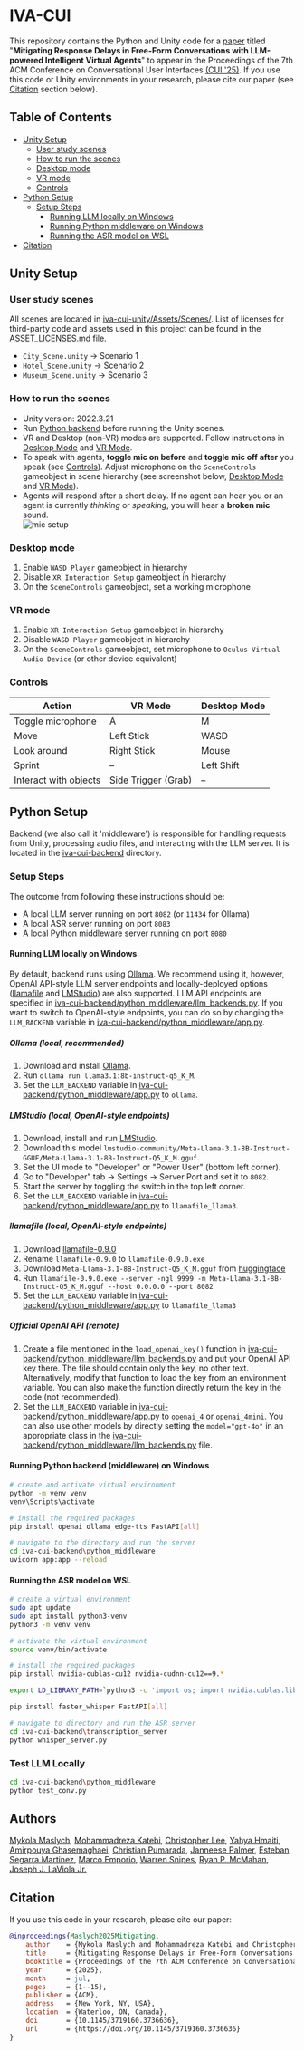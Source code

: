 # IVA-CUI

This repository contains the Python and Unity code for a [paper](https://doi.org/10.1145/3719160.3736636) titled
"**Mitigating Response Delays in Free-Form Conversations with LLM-powered Intelligent Virtual Agents**" to appear in the Proceedings of the 7th ACM Conference on Conversational User Interfaces [(CUI '25)](https://cui.acm.org/2025/). If you use this code or Unity environments in your research, please cite our paper (see [Citation](#citation) section below).

## Table of Contents

- [Unity Setup](#unity-setup)
  - [User study scenes](#user-study-scenes)
  - [How to run the scenes](#how-to-run-the-scenes)
  - [Desktop mode](#desktop-mode)
  - [VR mode](#vr-mode)
  - [Controls](#controls)
- [Python Setup](#python-setup)
  - [Setup Steps](#setup-steps)
    - [Running LLM locally on Windows](#running-llm-locally-on-windows)
    - [Running Python middleware on Windows](#running-python-backend-middleware-on-windows)
    - [Running the ASR model on WSL](#running-the-asr-model-on-wsl)
- [Citation](#citation)  

## Unity Setup

### User study scenes

All scenes are located in [iva-cui-unity/Assets/Scenes/](iva-cui-unity/Assets/Scenes/). List of licenses for third-party code and assets used in this project can be found in the [ASSET_LICENSES.md](iva-cui-unity/ASSET_LICENSES.md) file.

- `City_Scene.unity` -> Scenario 1
- `Hotel_Scene.unity` -> Scenario 2
- `Museum_Scene.unity` -> Scenario 3

### How to run the scenes

- Unity version: 2022.3.21
- Run [Python backend](#python-setup) before running the Unity scenes.
- VR and Desktop (non-VR) modes are supported. Follow instructions in [Desktop Mode](#desktop-mode) and [VR Mode](#vr-mode).
- To speak with agents, **toggle mic on before** and **toggle mic off after** you speak (see [Controls](#controls)). Adjust microphone on the `SceneControls` gameobject in scene hierarchy (see screenshot below, [Desktop Mode](#desktop-mode) and [VR Mode](#vr-mode)).
- Agents will respond after a short delay. If no agent can hear you or an agent is currently *thinking* or *speaking*, you will hear a **broken mic** sound.  
![mic setup](setup.png)

### Desktop mode

1. Enable `WASD Player` gameobject in hierarchy
2. Disable `XR Interaction Setup` gameobject in hierarchy
3. On the `SceneControls` gameobject, set a working microphone

### VR mode

1. Enable `XR Interaction Setup` gameobject in hierarchy
2. Disable `WASD Player` gameobject in hierarchy
3. On the `SceneControls` gameobject, set microphone to `Oculus Virtual Audio Device` (or other device equivalent)

### Controls

| **Action**            | **VR Mode**     | **Desktop Mode** |
| --------------------- | ------------------- | -------------------- |
| Toggle microphone     | A                   | M                    |
| Move                  | Left Stick          | WASD                 |
| Look around           | Right Stick         | Mouse                |
| Sprint                | –                   | Left Shift           |
| Interact with objects | Side Trigger (Grab) | –                    |

## Python Setup

Backend (we also call it 'middleware') is responsible for handling requests from Unity, processing audio files, and interacting with the LLM server. It is located in the [iva-cui-backend](iva-cui-backend/) directory.

### Setup Steps

The outcome from following these instructions should be:

- A local LLM server running on port `8082` (or `11434` for Ollama)
- A local ASR server running on port `8083`
- A local Python middleware server running on port `8080`

#### Running LLM locally on Windows

By default, backend runs using [Ollama](https://ollama.com/download/windows). We recommend using it, however, OpenAI API-style LLM server endpoints and locally-deployed options ([llamafile](https://github.com/Mozilla-Ocho/llamafile/releases) and [LMStudio](https://lmstudio.ai/)) are also supported. LLM API endpoints are specified in [iva-cui-backend/python_middleware/llm_backends.py](iva-cui-backend/python_middleware/llm_backends.py). If you want to switch to OpenAI-style endpoints, you can do so by changing the `LLM_BACKEND` variable in [iva-cui-backend/python_middleware/app.py](iva-cui-backend/python_middleware/app.py).

##### Ollama (local, recommended)

1. Download and install [Ollama](https://ollama.com/download/windows).
2. Run `ollama run llama3.1:8b-instruct-q5_K_M`.
3. Set the `LLM_BACKEND` variable in [iva-cui-backend/python_middleware/app.py](iva-cui-backend/python_middleware/app.py) to `ollama`.

##### LMStudio (local, OpenAI-style endpoints)

1. Download, install and run [LMStudio](https://lmstudio.ai/).
2. Download this model `lmstudio-community/Meta-Llama-3.1-8B-Instruct-GGUF/Meta-Llama-3.1-8B-Instruct-Q5_K_M.gguf`.
3. Set the UI mode to "Developer" or "Power User" (bottom left corner).
4. Go to "Developer" tab -> Settings -> Server Port and set it to `8082`.
5. Start the server by toggling the switch in the top left corner.
6. Set the `LLM_BACKEND` variable in [iva-cui-backend/python_middleware/app.py](iva-cui-backend/python_middleware/app.py) to `llamafile_llama3`.

##### llamafile (local, OpenAI-style endpoints)

1. Download [llamafile-0.9.0](https://github.com/Mozilla-Ocho/llamafile/releases/tag/0.9.0)
2. Rename `llamafile-0.9.0` to `llamafile-0.9.0.exe`
3. Download `Meta-Llama-3.1-8B-Instruct-Q5_K_M.gguf` from [huggingface](https://huggingface.co/bullerwins/Meta-Llama-3.1-8B-Instruct-GGUF/tree/828492ca0d7e7efd4b316e75af8d9cd582fdec34)
4. Run `llamafile-0.9.0.exe --server -ngl 9999 -m Meta-Llama-3.1-8B-Instruct-Q5_K_M.gguf --host 0.0.0.0 --port 8082`
5. Set the `LLM_BACKEND` variable in [iva-cui-backend/python_middleware/app.py](iva-cui-backend/python_middleware/app.py) to `llamafile_llama3`

##### Official OpenAI API (remote)

1. Create a file mentioned in the `load_openai_key()` function in [iva-cui-backend/python_middleware/llm_backends.py](iva-cui-backend/python_middleware/llm_backends.py) and put your OpenAI API key there. The file should contain only the key, no other text. Alternatively, modify that function to load the key from an environment variable. You can also make the function directly return the key in the code (not recommended).
2. Set the `LLM_BACKEND` variable in [iva-cui-backend/python_middleware/app.py](iva-cui-backend/python_middleware/app.py) to `openai_4` or `openai_4mini`. You can also use other models by directly setting the `model="gpt-4o"` in an appropriate class in the [iva-cui-backend/python_middleware/llm_backends.py](iva-cui-backend/python_middleware/llm_backends.py) file.

#### Running Python backend (middleware) on Windows

```bash
# create and activate virtual environment
python -m venv venv
venv\Scripts\activate

# install the required packages
pip install openai ollama edge-tts FastAPI[all]

# navigate to the directory and run the server
cd iva-cui-backend\python_middleware
uvicorn app:app --reload
```

#### Running the ASR model on WSL

```bash
# create a virtual environment
sudo apt update
sudo apt install python3-venv
python3 -m venv venv

# activate the virtual environment
source venv/bin/activate

# install the required packages
pip install nvidia-cublas-cu12 nvidia-cudnn-cu12==9.*

export LD_LIBRARY_PATH=`python3 -c 'import os; import nvidia.cublas.lib; import nvidia.cudnn.lib; print(os.path.dirname(nvidia.cublas.lib.__file__) + ":" + os.path.dirname(nvidia.cudnn.lib.__file__))'`

pip install faster_whisper FastAPI[all]

# navigate to directory and run the ASR server
cd iva-cui-backend\transcription_server
python whisper_server.py
```

### Test LLM Locally

```bash
cd iva-cui-backend\python_middleware
python test_conv.py
```
## Authors

[Mykola Maslych](https://github.com/maslychm), [Mohammadreza Katebi](https://github.com/MRkatebi99), [Christopher Lee](https://github.com/hpipyT), [Yahya Hmaiti](https://github.com/YHmaiti), [Amirpouya Ghasemaghaei](https://github.com/PouyaAghaei), [Christian Pumarada](https://github.com/Aurelius1824), [Janneese Palmer](https://github.com/janneese), [Esteban Segarra Martinez](https://overcodedstack.github.io/), [Marco Emporio](https://marcokero.github.io/), [Warren Snipes](https://github.com/LockedThread), [Ryan P. McMahan](https://orcid.org/0000-0001-9357-9696), [Joseph J. LaViola Jr.](https://orcid.org/0000-0003-1186-4130)

## Citation

If you use this code in your research, please cite our paper:

```bibtex
@inproceedings{Maslych2025Mitigating,
    author    = {Mykola Maslych and Mohammadreza Katebi and Christopher Lee and Yahya Hmaiti and Amirpouya Ghasemaghaei and Christian Pumarada and Janneese Palmer and Esteban Segarra Martinez and Marco Emporio and Warren Snipes and Ryan P. McMahan and Joseph J. LaViola Jr.},
    title     = {Mitigating Response Delays in Free-Form Conversations with LLM-powered Intelligent Virtual Agents},
    booktitle = {Proceedings of the 7th ACM Conference on Conversational User Interfaces (CUI ’25)},
    year      = {2025},
    month     = jul,
    pages     = {1--15},
    publisher = {ACM},
    address   = {New York, NY, USA},
    location  = {Waterloo, ON, Canada},
    doi       = {10.1145/3719160.3736636},
    url       = {https://doi.org/10.1145/3719160.3736636}
}
```
